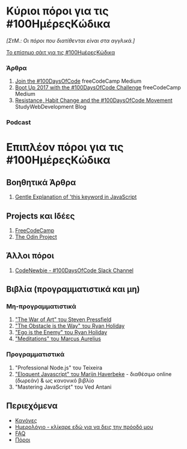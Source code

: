 # Κύριοι πόροι για τις #100ΗμέρεςΚώδικα

_[ΣτΜ.: Οι πόροι που διατίθενται είναι στα αγγλικά.]_

[Το επίσημο σάιτ για τις #100ΗμέρεςΚώδικα](http://100daysofcode.com/)

### Άρθρα

1. [Join the #100DaysOfCode](https://medium.freecodecamp.com/join-the-100daysofcode-556ddb4579e4) freeCodeCamp Medium
2. [Boot Up 2017 with the #100DaysOfCode Challenge](https://medium.freecodecamp.com/start-2017-with-the-100daysofcode-improved-and-updated-18ce604b237b) freeCodeCamp Medium
3. [Resistance, Habit Change and the #100DaysOfCode Movement](https://studywebdevelopment.com/100-days-of-code.html) StudyWebDevelopment Blog

### Podcast

# Επιπλέον πόροι για τις #100ΗμέρεςΚώδικα

## Βοηθητικά Άρθρα
1. [Gentle Explanation of 'this keyword in JavaScript](http://rainsoft.io/gentle-explanation-of-this-in-javascript/)

## Projects και Ιδέες
1. [FreeCodeCamp](https://www.freecodecamp.com)
2. [The Odin Project](http://www.theodinproject.com/)

## Άλλοι πόροι
1. [CodeNewbie - #100DaysOfCode Slack Channel](https://codenewbie.typeform.com/to/uwsWlZ)

## Βιβλία (προγραμματιστικά και μη)

### Μη-προγραμματιστικά
1. ["The War of Art" του Steven Pressfield](http://www.goodreads.com/book/show/1319.The_War_of_Art)
2. ["The Obstacle is the Way" του Ryan Holiday](http://www.goodreads.com/book/show/18668059-the-obstacle-is-the-way?ac=1&from_search=true)
3. ["Ego is the Enemy" του Ryan Holiday](http://www.goodreads.com/book/show/27036528-ego-is-the-enemy?from_search=true&search_version=service)
4. ["Meditations" του Marcus Aurelius](https://www.goodreads.com/book/show/662925.Meditations)

### Προγραμματιστικά
1. "Professional Node.js" του Teixeira
2. ["Eloquent Javascript" του Marijn Haverbeke](http://eloquentjavascript.net/) - διαθέσιμο online (δωρεάν) & ως κανονικό βιβλίο
3. "Mastering JavaScript" του Ved Antani

## Περιεχόμενα
* [Κανόνες](rules-el.md)
* [Ημερολόγιο - κλίκαρε εδώ για να δεις την πρόοδό μου](log-el.md)
* [FAQ](FAQ-el.md)
* [Πόροι](resources-el.md)
